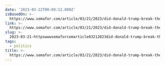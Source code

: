 ```yaml
---
date: '2023-03-22T00:09:12.000Z'
isBasedOn: >-
  https://www.semafor.com/article/03/21/2023/did-donald-trump-break-the-koch-machine-for-good
link: >-
  https://www.semafor.com/article/03/21/2023/did-donald-trump-break-the-koch-machine-for-good
slug: >-
  2023-03-21-httpswwwsemaforcomarticle03212023did-donald-trump-break-the-koch-machine-for-good
tags:
  - politics
title: >-
  https://www.semafor.com/article/03/21/2023/did-donald-trump-break-the-koch-machine-for-good
---
```


